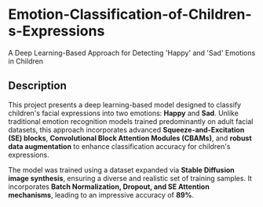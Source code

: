 # Emotion-Classification-of-Children-s-Expressions
A Deep Learning-Based Approach for Detecting 'Happy' and 'Sad' Emotions in Children

## Description  
This project presents a deep learning-based model designed to classify children's facial expressions into two emotions: **Happy** and **Sad**. Unlike traditional emotion recognition models trained predominantly on adult facial datasets, this approach incorporates advanced **Squeeze-and-Excitation (SE) blocks**, **Convolutional Block Attention Modules (CBAMs)**, and **robust data augmentation** to enhance classification accuracy for children's expressions.

The model was trained using a dataset expanded via **Stable Diffusion image synthesis**, ensuring a diverse and realistic set of training samples. It incorporates **Batch Normalization, Dropout, and SE Attention mechanisms**, leading to an impressive accuracy of **89%**.
